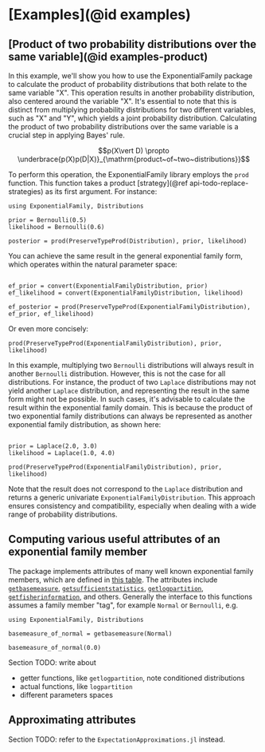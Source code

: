 # [Examples](@id examples)

## [Product of two probability distributions over the same variable](@id examples-product)

In this example, we'll show you how to use the ExponentialFamily package to calculate the product of probability distributions that both relate to the same variable "X". 
This operation results in another probability distribution, also centered around the variable "X". 
It's essential to note that this is distinct from multiplying probability distributions for two different variables, such as "X" and "Y", 
which yields a joint probability distribution. Calculating the product of two probability distributions over the same variable is a crucial step in applying Bayes' rule.

```math 
p(X\vert D) \propto \underbrace{p(X)p(D|X)}_{\mathrm{product~of~two~distributions}}
```

To perform this operation, the ExponentialFamily library employs the `prod` function. This function takes a product [strategy](@ref api-todo-replace-strategies) as its first argument. For instance:

```@example prod-example
using ExponentialFamily, Distributions

prior = Bernoulli(0.5)
likelihood = Bernoulli(0.6)

posterior = prod(PreserveTypeProd(Distribution), prior, likelihood)
```

You can achieve the same result in the general exponential family form, which operates within the natural parameter space:

```@example prod-example

ef_prior = convert(ExponentialFamilyDistribution, prior)
ef_likelihood = convert(ExponentialFamilyDistribution, likelihood)

ef_posterior = prod(PreserveTypeProd(ExponentialFamilyDistribution), ef_prior, ef_likelihood)
```

Or even more concisely:

```@example prod-example
prod(PreserveTypeProd(ExponentialFamilyDistribution), prior, likelihood)
```

In this example, multiplying two `Bernoulli` distributions will always result in another `Bernoulli` distribution. However, this is not the case for all distributions. For instance, the product of two `Laplace` distributions may not yield another `Laplace` distribution, and representing the result in the same form might not be possible. In such cases, it's advisable to calculate the result within the exponential family domain. This is because the product of two exponential family distributions can always be represented as another exponential family distribution, as shown here:

```@example prod-example

prior = Laplace(2.0, 3.0)
likelihood = Laplace(1.0, 4.0)

prod(PreserveTypeProd(ExponentialFamilyDistribution), prior, likelihood)
```

Note that the result does not correspond to the `Laplace` distribution and returns a generic univariate `ExponentialFamilyDistribution`.
This approach ensures consistency and compatibility, especially when dealing with a wide range of probability distributions.

## Computing various useful attributes of an exponential family member

The package implements attributes of many well known exponential family members, which are defined in [this table](https://en.wikipedia.org/wiki/Exponential_family#Table_of_distributions).
The attributes include [`getbasemeasure`](@ref), [`getsufficientstatistics`](@ref), [`getlogpartition`](@ref), [`getfisherinformation`](@ref), and others. 
Generally the interface to this functions assumes a family member "tag", for example `Normal` or `Bernoulli`, e.g.

```@example attributes-example
using ExponentialFamily, Distributions

basemeasure_of_normal = getbasemeasure(Normal)

basemeasure_of_normal(0.0)
```


Section TODO: write about
- getter functions, like `getlogpartition`, note conditioned distributions
- actual functions, like `logpartition`
- different parameters spaces

## Approximating attributes 

Section TODO: refer to the `ExpectationApproximations.jl` instead.